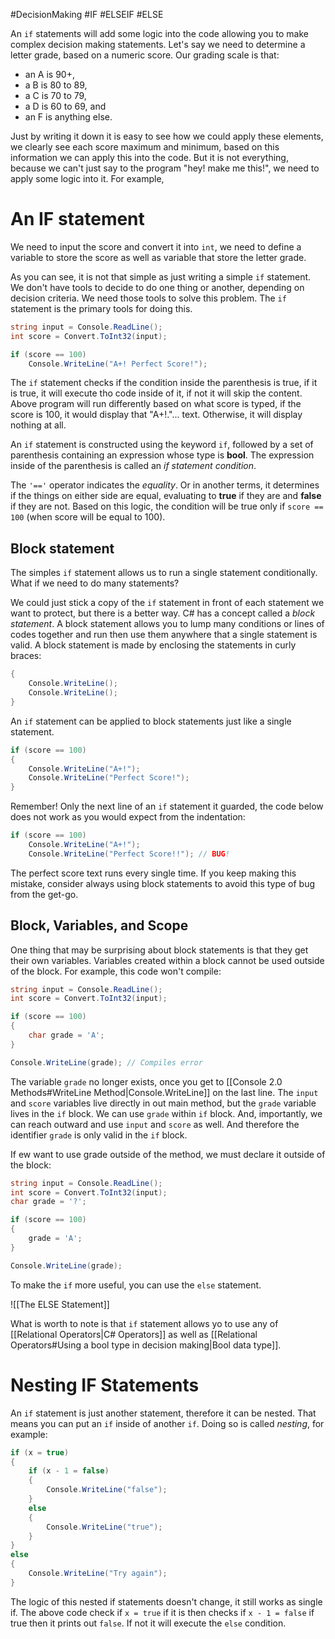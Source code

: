 #DecisionMaking #IF #ELSEIF #ELSE

An `if` statements will add some logic into the code allowing you to make complex decision making statements.
Let's say we need to determine a letter grade, based on a numeric score. Our grading scale is that:

- an A is 90+,
- a B is 80 to 89,
- a C is 70 to 79,
- a D is 60 to 69, and
- an F is anything else.

Just by writing it down it is easy to see how we could apply these elements, we clearly see each score maximum and minimum, based on this information we can apply this into the code. But it is not everything, because we can't just say to the program "hey! make me this!", we need to apply some logic into it. For example,

# An IF statement

We need to input the score and convert it into `int`, we need to define a variable to store the score as well as variable that store the letter grade.

As you can see, it is not that simple as just writing a simple `if` statement.  We don't have tools to decide to do one thing or another, depending on decision criteria. We need those tools to solve this problem. The `if` statement is the primary tools for doing this. 

```c#
string input = Console.ReadLine();
int score = Convert.ToInt32(input);

if (score == 100)
	Console.WriteLine("A+! Perfect Score!");
```

The `if` statement checks if the condition inside the parenthesis is true, if it is true, it will execute tho code inside of it, if not it will skip the content. Above program will run differently based on what score is typed, if the score is 100, it would display that "A+!."... text. Otherwise, it will display nothing at all.

An `if` statement is constructed using the keyword `if`, followed by a set of parenthesis containing an expression whose type is **bool**. The expression inside of the parenthesis is called an _if statement condition_.

The `'=='` operator indicates the _equality_. Or in another terms, it determines if the things on either side are equal, evaluating to **true** if they are and **false** if they are not. Based on this logic, the condition will be true only if `score == 100` (when score will be equal to 100). 

## Block statement

The simples `if` statement allows us to run a single statement conditionally. What if we need to do many statements?

We could just stick a copy of the `if` statement in front of each statement we want to protect, but there is a better way. C# has a concept called a _block statement_. A block statement allows you to lump many conditions or lines of codes together and run then use them anywhere that a single statement is valid. A block statement is made by enclosing the statements in curly braces:

```c#
{
	Console.WriteLine();
	Console.WriteLine();
}
```

An `if` statement can be applied to block statements just like a single statement.

```c#
if (score == 100)
{
	Console.WriteLine("A+!");
	Console.WriteLine("Perfect Score!");
}
```

Remember!
Only the next line of an `if` statement it guarded, the code below does not work as you would expect from the indentation:

```c#
if (score == 100)
	Console.WriteLine("A+!");
	Console.WriteLine("Perfect Score!!"); // BUG!
```

The perfect score text runs every single time. If you keep making this mistake, consider always using block statements to avoid this type of bug from the get-go.

## Block, Variables, and Scope

One thing that may be surprising about block statements is that they get their own variables. Variables created within a block cannot be used outside of the block. For example, this code won't compile:

```c#
string input = Console.ReadLine();
int score = Convert.ToInt32(input);

if (score == 100)
{
	char grade = 'A';
}

Console.WriteLine(grade); // Compiles error
```

The variable `grade` no longer exists, once you get to [[Console 2.0 Methods#WriteLine Method|Console.WriteLine]] on the last line. The `input` and `score` variables live directly in out main method, but the `grade` variable lives in the `if` block. We can use `grade` within `if` block. And, importantly, we can reach outward and use `input` and `score` as well. And therefore the identifier `grade` is only valid in the `if` block. 

If ew want to use grade outside of the method, we must declare it outside of the block:

```c#
string input = Console.ReadLine();
int score = Convert.ToInt32(input);
char grade = '?';

if (score == 100)
{
	grade = 'A';
}

Console.WriteLine(grade);
```

To make the `if` more useful, you can use the `else` statement.

![[The ELSE Statement]]

What is worth to note is that `if` statement allows yo to use any of [[Relational Operators|C# Operators]] as well as [[Relational Operators#Using a bool type in decision making|Bool data type]]. 

# Nesting IF Statements

An `if` statement is just another statement, therefore it can be nested. That means you can put an `if` inside of another `if`. Doing so is called _nesting_, for example:

```c#
if (x = true)
{
	if (x - 1 = false)
	{
		Console.WriteLine("false");
	}
	else
	{
		Console.WriteLine("true");
	}
}
else
{
	Console.WriteLine("Try again");
}
```

The logic of this nested if statements doesn't change, it still works as single if. The above code check if `x = true` if it is then checks if `x - 1 = false` if true then it prints out `false`. If not it will execute the `else` condition.
